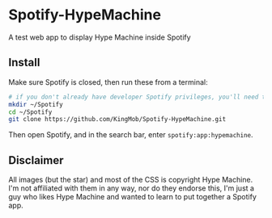 Spotify-HypeMachine
===================

A test web app to display Hype Machine inside Spotify

Install
-------
Make sure Spotify is closed, then run these from a terminal:

```bash
# if you don't already have developer Spotify privileges, you'll need them to run this, I think
mkdir ~/Spotify
cd ~/Spotify
git clone https://github.com/KingMob/Spotify-HypeMachine.git
```

Then open Spotify, and in the search bar, enter `spotify:app:hypemachine`.

Disclaimer
----------

All images (but the star) and most of the CSS is copyright Hype Machine. I'm not affiliated with them in any way, nor do they endorse this, I'm just a guy who likes Hype Machine and wanted to learn to put together a Spotify app.
